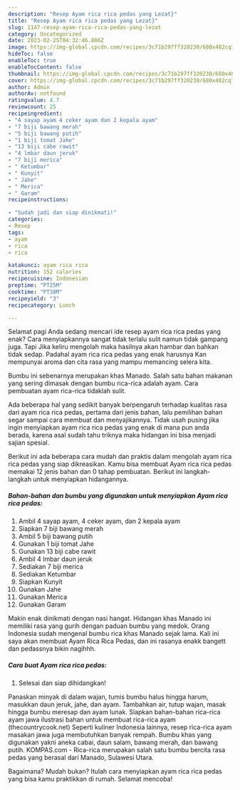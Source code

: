 ```yaml
---
description: "Resep Ayam rica rica pedas yang Lezat}"
title: "Resep Ayam rica rica pedas yang Lezat}"
slug: 1147-resep-ayam-rica-rica-pedas-yang-lezat
category: Uncategorized
date: 2023-02-25T04:32:46.886Z
image: https://img-global.cpcdn.com/recipes/3c71b297ff320230/680x482cq70/ayam-rica-rica-pedas-foto-resep-utama.jpg
hideToc: false
enableToc: true
enableTocContent: false
thumbnail: https://img-global.cpcdn.com/recipes/3c71b297ff320230/680x482cq70/ayam-rica-rica-pedas-foto-resep-utama.jpg
cover: https://img-global.cpcdn.com/recipes/3c71b297ff320230/680x482cq70/ayam-rica-rica-pedas-foto-resep-utama.jpg
author: Admin
authorAv: notfound
ratingvalue: 4.7
reviewcount: 25
recipeingredient:
- "4 sayap ayam 4 ceker ayam dan 2 kepala ayam"
- "7 biji bawang merah"
- "5 biji bawang putih"
- "1 biji tomat Jahe"
- "13 biji cabe rawit"
- "4 lmbar daun jeruk"
- "7 biji merica"
- " Ketumbar"
- " Kunyit"
- " Jahe"
- " Merica"
- " Garam"
recipeinstructions:

- "Sudah jadi dan siap dinikmati!"
categories:
- Resep
tags:
- ayam
- rica
- rica

katakunci: ayam rica rica 
nutrition: 152 calories
recipecuisine: Indonesian
preptime: "PT25M"
cooktime: "PT38M"
recipeyield: "3"
recipecategory: Lunch

---
```



Selamat pagi Anda sedang mencari ide resep ayam rica rica pedas yang enak? Cara menyiapkannya sangat tidak terlalu sulit namun tidak gampang juga. Tapi Jika keliru mengolah maka hasilnya akan hambar dan bahkan tidak sedap. Padahal ayam rica rica pedas yang enak harusnya Kan mempunyai aroma dan cita rasa yang mampu memancing selera kita.


Bumbu ini sebenarnya merupakan khas Manado. Salah satu bahan makanan yang sering dimasak dengan bumbu rica-rica adalah ayam. Cara pembuatan ayam rica-rica tidaklah sulit.

Ada beberapa hal yang sedikit banyak berpengaruh terhadap kualitas rasa dari ayam rica rica pedas, pertama dari jenis bahan, lalu pemilihan bahan segar sampai cara membuat dan menyajikannya. Tidak usah pusing jika ingin menyiapkan ayam rica rica pedas yang enak di mana pun anda berada, karena asal sudah tahu triknya maka hidangan ini bisa menjadi sajian spesial.


Berikut ini ada beberapa cara mudah dan praktis dalam mengolah ayam rica rica pedas yang siap dikreasikan. Kamu bisa membuat Ayam rica rica pedas memakai 12 jenis bahan dan 0 tahap pembuatan. Berikut ini langkah-langkah untuk menyiapkan hidangannya.

<!--inarticleads1-->

##### Bahan-bahan dan bumbu yang digunakan untuk menyiapkan Ayam rica rica pedas:

1. Ambil 4 sayap ayam, 4 ceker ayam, dan 2 kepala ayam
1. Siapkan 7 biji bawang merah
1. Ambil 5 biji bawang putih
1. Gunakan 1 biji tomat Jahe
1. Gunakan 13 biji cabe rawit
1. Ambil 4 lmbar daun jeruk
1. Sediakan 7 biji merica
1. Sediakan  Ketumbar
1. Siapkan  Kunyit
1. Gunakan  Jahe
1. Gunakan  Merica
1. Gunakan  Garam


Makin enak dinikmati dengan nasi hangat. Hidangan khas Manado ini memiliki rasa yang gurih dengan paduan bumbu yang medok. Orang Indonesia sudah mengenal bumbu rica khas Manado sejak lama. Kali ini saya akan membuat Ayam Rica Rica Pedas, dan ini rasanya enakk bangett dan pedassnya bikin nagihhh. 

<!--inarticleads2-->

##### Cara buat Ayam rica rica pedas:


1. Selesai dan siap dihidangkan!

Panaskan minyak di dalam wajan, tumis bumbu halus hingga harum, masukkan daun jeruk, jahe, dan ayam. Tambahkan air, tutup wajan, masak hingga bumbu meresap dan ayam lunak. Siapkan bahan-bahan rica-rica ayam jawa ilustrasi bahan untuk membuat rica-rica ayam (thecountrycook.net) Seperti kuliner Indonesia lainnya, resep rica-rica ayam masakan jawa juga membutuhkan banyak rempah. Bumbu khas yang digunakan yakni aneka cabai, daun salam, bawang merah, dan bawang putih. KOMPAS.com - Rica-rica merupakan salah satu bumbu bercita rasa pedas yang berasal dari Manado, Sulawesi Utara. 

Bagaimana? Mudah bukan? Itulah cara menyiapkan ayam rica rica pedas yang bisa kamu praktikkan di rumah. Selamat mencoba!
